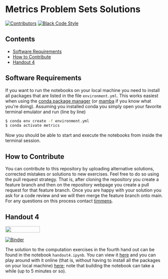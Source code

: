 # Metrics Problem Sets Solutions

[![Contributors][contributors-badge]][contributors-url]
[![Black Code Style][black-badge]][black-url]

## Contents

- [Software Requirements](#software-requirements)
- [How to Contribute](#how-to-contribute)
- [Handout 4](#handout-4)

## Software Requirements

If you want to run the notebooks on your local machine you need to install all packages
that are listed in the file ``environment.yml``. This works easiest when using the
[conda package manager](https://docs.conda.io/en/latest/) (or [mamba](https://github.com/mamba-org/mamba)
if you know what you're doing). Assuming you installed conda you simply open your
favorite terminal emulator and run (line by line)

```zsh
$ conda env create -f environment.yml
$ conda activate metrics
```

Now you should be able to start and execute the notebooks from inside the terminal
session.

## How to Contribute

You can contribute to this repository by uploading alternative solutions, corrected
mistakes or solutions to new exercises. Feel free to do so using the pull request
strategy. That is, after cloning the repository you create a feature branch and then on
the repository webpage you create a pull request for that feature branch. Once you are
happy with your solution you ask for a code review and we will then merge the feature
branch onto main. For any questions on this process contact [timmens](https://github.com/timmens).

## Handout 4

<a href="https://nbviewer.jupyter.org/github/timmens/metrics_problems/blob/main/handout4.ipynb"
   target="_parent">
   <img align="center" 
  src="https://raw.githubusercontent.com/jupyter/design/master/logos/Badges/nbviewer_badge.png" 
      width="109" height="20">
</a>

[![Binder](https://mybinder.org/badge_logo.svg)](https://mybinder.org/v2/gh/timmens/metrics_problems/main?filepath=handout4.ipynb)


The solution to the computation exercises in the fourth hand out can be found in the
notebook ``handout4.ipynb``. You can view it [here](https://nbviewer.jupyter.org/github/timmens/metrics_problems/blob/main/handout4.ipynb)
and you can play around with it online (that is, without having to install all the
packages on your local machine) [here](https://mybinder.org/v2/gh/timmens/metrics_problems/main?filepath=handout4.ipynb);
note that building the notebook can take a while (up to 5 minutes or so).

[contributors-badge]: https://img.shields.io/github/contributors/timmens/metrics_problems
[contributors-url]: https://github.com/timmens/metrics_problems/graphs/contributors
[black-badge]:https://img.shields.io/badge/code%20style-black-000000.svg
[black-url]:https://github.com/psf/black
